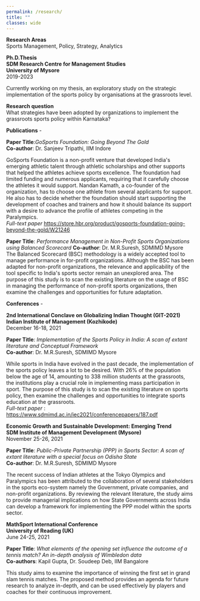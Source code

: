 ```yaml
---
permalink: /research/
title: ""
classes: wide
---
```

**Research Areas**  
Sports Management, Policy, Strategy, Analytics 

**Ph.D.Thesis**  
**SDM Research Centre for Management Studies**  
**University of Mysore**  
2019-2023 

Currently working on my thesis, an exploratory study on the strategic implementation of the sports policy by organisations at the grassroots level. 

**Research question**     
What strategies have been adopted by organizations to implement the grassroots sports policy within Karnataka?  

**Publications** -     

**Paper Title**:*GoSports Foundation: Going Beyond The Gold*  
**Co-author**: Dr. Sanjeev Tripathi, IIM Indore

GoSports Foundation is a non-profit venture that developed India's emerging athletic talent through athletic scholarships and other supports that helped the athletes achieve sports excellence. The foundation had limited funding and numerous applicants, requiring that it carefully choose the athletes it would support. Nandan Kamath, a co-founder of the organization, has to choose one athlete from several applicants for support. He also has to decide whether the foundation should start supporting the development of coaches and trainers and how it should balance its support with a desire to advance the profile of athletes competing in the Paralympics.  
*Full-text paper* https://store.hbr.org/product/gosports-foundation-going-beyond-the-gold/W21246

**Paper Title**: *Performance Management in Non-Profit Sports Organizations using Balanced Scorecard*
**Co-author**: Dr. M.R.Suresh, SDMIMD Mysore  
The Balanced Scorecard (BSC) methodology is a widely accepted tool to manage performance in for-profit organizations. Although the BSC has been adapted for non-profit organizations, the relevance and applicability of the tool specific to India's sports sector remain an unexplored area. The purpose of this study is to scan the existing literature on the usage of BSC in managing the performance of non-profit sports organizations, then examine the challenges and opportunities for future adaptation. 

**Conferences** -        

**2nd International Conclave on Globalizing Indian Thought (GIT-2021)  
Indian Institute of Management (Kozhikode)**  
December 16-18, 2021 

**Paper Title**: *Implementation of the Sports Policy in India: A scan of extant literature and Conceptual Framework*  
**Co-author**: Dr. M.R.Suresh, SDMIMD Mysore

While sports in India have evolved in the past decade, the implementation of the sports policy leaves a lot to be desired. With 26% of the population below the age of 14, amounting to 338 million students at the grassroots, the institutions play a crucial role in implementing mass participation in sport. The purpose of this study is to scan the existing literature on sports policy, then examine the challenges and opportunities to integrate sports education at the grassroots.   
*Full-text paper* : https://www.sdmimd.ac.in/iec2021/conferencepapers/187.pdf

**Economic Growth and Sustainable Development: Emerging Trend  
SDM Institute of Management Development (Mysore)**   
November 25-26, 2021

**Paper Title**: *Public-Private Partnership (PPP) in Sports Sector: A scan of extant literature with a special focus on Odisha State*   
**Co-author**: Dr. M.R.Suresh, SDMIMD Mysore

The recent success of Indian athletes at the Tokyo Olympics and Paralympics has been attributed to the collaboration of several stakeholders in the sports eco-system namely the Government, private companies, and non-profit organizations. By reviewing the relevant literature, the study aims to provide managerial implications on how State Governments across India can develop a framework for implementing the PPP model within the sports sector.

**MathSport International Conference  
University of Reading (UK)**    
 June 24-25, 2021

**Paper Title**: *What elements of the opening set influence the outcome of a tennis match? An in-depth analysis of Wimbledon data*   
**Co-authors**: Kapil Gupta, Dr. Soudeep Deb, IIM Bangalore

This study aims to examine the importance of winning the first set in grand slam tennis matches. The proposed method provides an agenda for future research to analyze in-depth, and can be used effectively by players and coaches for their continuous improvement.
